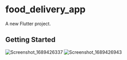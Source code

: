 # food_delivery_app

A new Flutter project.

## Getting Started

![Screenshot_1689426337](https://github.com/JohnnyBoi03/Food-delivery-app/assets/91638476/08b7a85f-49c5-4f4a-8aad-724eeb108e86)
![Screenshot_1689426943](https://github.com/JohnnyBoi03/Food-delivery-app/assets/91638476/9cd0dcab-8c55-4045-bf6d-68a44c962b45)
